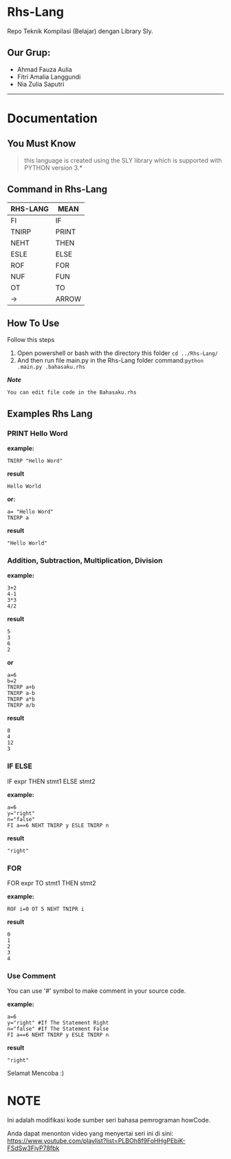 # Rhs-Lang
Repo Teknik Kompilasi (Belajar) dengan Library Sly.

## Our Grup:
- Ahmad Fauza Aulia
- Fitri Amalia Langgundi
- Nia Zulia Saputri

---

# Documentation

## You Must Know

> this language is created using the SLY library which is supported with PYTHON version 3.*

## Command in Rhs-Lang

| RHS-LANG |  MEAN  |
| -------- |  ----  |
| FI       |  IF    |
| TNIRP    |  PRINT |
| NEHT     |  THEN  |
| ESLE     |  ELSE  |
| ROF      |  FOR   |
| NUF      |  FUN   |
| OT       |  TO    |
| ->       |  ARROW |


## How To Use 

Follow this steps
1. Open powershell or bash with the directory this folder `cd ../Rhs-Lang/`
2. And then run file main.py in the Rhs-Lang folder
    command:`python .main.py .bahasaku.rhs`

**_Note_**
```
You can edit file code in the Bahasaku.rhs
```
## Examples Rhs Lang

### PRINT Hello Word

**example:**
```
TNIRP "Hello Word" 
```

**result**
```
Hello World
```

**or:**
```
a= "Hello Word"
TNIRP a 
```

**result**
```
"Hello World"
```

### Addition, Subtraction, Multiplication, Division


**example:**
```
3+2
4-1
3*3
4/2
```

**result**
```
5
3
6
2
```

**or**
```
a=6
b=2
TNIRP a+b
TNIRP a-b
TNIRP a*b
TNIRP a/b
```

**result**
```
8
4
12
3
```

### IF ELSE 

IF expr THEN stmt1 ELSE stmt2

**example:**
```
a=6
y="right"
n="false"
FI a==6 NEHT TNIRP y ESLE TNIRP n
```

**result**
```
"right"
```

### FOR

FOR expr TO stmt1 THEN stmt2

**example:**
```
ROF i=0 OT 5 NEHT TNIPR i
```

**result**
```
0
1
2
3
4
```

### Use Comment

You can use '#' symbol to make comment in your source code.

**example:**
```
a=6
y="right" #If The Statement Right
n="false" #If The Statement False
FI a==6 NEHT TNIRP y ESLE TNIRP n
```

**result**
```
"right"
```

Selamat Mencoba :)

# NOTE
Ini adalah modifikasi kode sumber seri bahasa pemrograman howCode.

Anda dapat menonton video yang menyertai seri ini di sini: https://www.youtube.com/playlist?list=PLBOh8f9FoHHgPEbiK-FSdSw3FiyP78fbk 